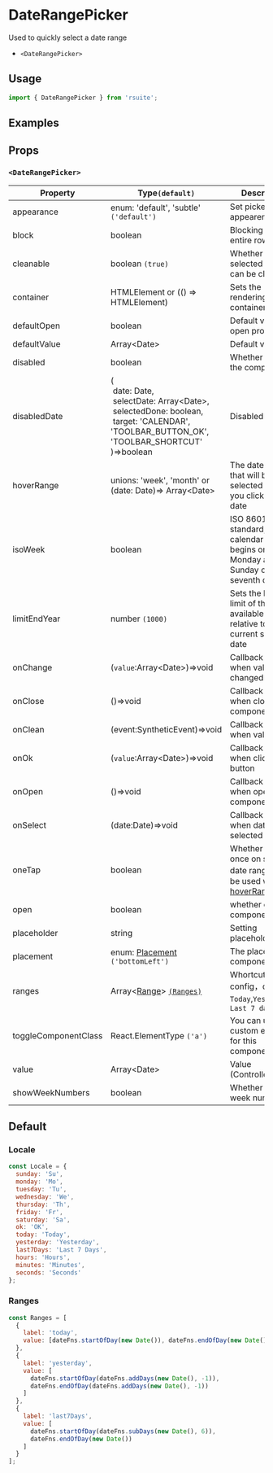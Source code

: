 # DateRangePicker

Used to quickly select a date range

- `<DateRangePicker>`

## Usage

```js
import { DateRangePicker } from 'rsuite';
```

## Examples

<!--{demo}-->

## Props

### `<DateRangePicker>`

| Property             | Type`(default)`                                                                                                                                                                          | Description                                                                             |
| -------------------- | ---------------------------------------------------------------------------------------------------------------------------------------------------------------------------------------- | --------------------------------------------------------------------------------------- |
| appearance           | enum: 'default', 'subtle' `('default')`                                                                                                                                                  | Set picker appearence                                                                   |
| block                | boolean                                                                                                                                                                                  | Blocking an entire row                                                                  |
| cleanable            | boolean `(true)`                                                                                                                                                                         | Whether the selected value can be cleared                                               |
| container            | HTMLElement or (() => HTMLElement)                                                                                                                                                       | Sets the rendering container                                                            |
| defaultOpen          | boolean                                                                                                                                                                                  | Default value of open property                                                          |
| defaultValue         | Array&lt;Date&gt;                                                                                                                                                                        | Default value                                                                           |
| disabled             | boolean                                                                                                                                                                                  | Whether disabled the component                                                          |
| disabledDate         | (<br/>&nbsp;date: Date,<br/>&nbsp;selectDate: Array&lt;Date&gt;,<br/>&nbsp;selectedDone: boolean, <br/>&nbsp;target: 'CALENDAR', 'TOOLBAR_BUTTON_OK', 'TOOLBAR_SHORTCUT' <br/>)=>boolean | Disabled data                                                                           |
| hoverRange           | unions: 'week', 'month' or (date: Date)=> Array&lt;Date&gt;                                                                                                                              | The date range that will be selected when you click on the date                         |
| isoWeek              | boolean                                                                                                                                                                                  | ISO 8601 standard, each calendar week begins on Monday and Sunday on the seventh day    |
| limitEndYear         | number `(1000)`                                                                                                                                                                          | Sets the lower limit of the available year relative to the current selection date       |
| onChange             | (`value`:Array&lt;Date&gt;)=>void                                                                                                                                                        | Callback fired when value changed                                                       |
| onClose              | ()=>void                                                                                                                                                                                 | Callback fired when close component                                                     |
| onClean              | (event:SyntheticEvent)=>void                                                                                                                                                             | Callback fired when value clean                                                         |
| onOk                 | (`value`:Array&lt;Date&gt;)=>void                                                                                                                                                        | Callback fired when clicked OK button                                                   |
| onOpen               | ()=>void                                                                                                                                                                                 | Callback fired when open component                                                      |
| onSelect             | (date:Date)=>void                                                                                                                                                                        | Callback fired when date is selected                                                    |
| oneTap               | boolean                                                                                                                                                                                  | Whether to click once on selected date range，Can be used with [hoverRange](#clickmode) |
| open                 | boolean                                                                                                                                                                                  | whether open the component                                                              |
| placeholder          | string                                                                                                                                                                                   | Setting placeholders                                                                    |
| placement            | enum: [Placement](#types) `('bottomLeft')`                                                                                                                                               | The placement of component                                                              |
| ranges               | Array<[Range](#types)> [`(Ranges)`](#Ranges)                                                                                                                                             | Whortcut config，defeult: `Today`,`Yesterday`，`Last 7 days`                            |
| toggleComponentClass | React.ElementType `('a')`                                                                                                                                                                | You can use a custom element for this component                                         |
| value                | Array&lt;Date&gt;                                                                                                                                                                        | Value (Controlled)                                                                      |
| showWeekNumbers      | boolean                                                                                                                                                                                  | Whether to show week numbers                                                            |


## Default

### Locale

```js
const Locale = {
  sunday: 'Su',
  monday: 'Mo',
  tuesday: 'Tu',
  wednesday: 'We',
  thursday: 'Th',
  friday: 'Fr',
  saturday: 'Sa',
  ok: 'OK',
  today: 'Today',
  yesterday: 'Yesterday',
  last7Days: 'Last 7 Days',
  hours: 'Hours',
  minutes: 'Minutes',
  seconds: 'Seconds'
};
```

### Ranges

```js
const Ranges = [
  {
    label: 'today',
    value: [dateFns.startOfDay(new Date()), dateFns.endOfDay(new Date())]
  },
  {
    label: 'yesterday',
    value: [
      dateFns.startOfDay(dateFns.addDays(new Date(), -1)),
      dateFns.endOfDay(dateFns.addDays(new Date(), -1))
    ]
  },
  {
    label: 'last7Days',
    value: [
      dateFns.startOfDay(dateFns.subDays(new Date(), 6)),
      dateFns.endOfDay(new Date())
    ]
  }
];
```
